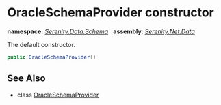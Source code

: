 # OracleSchemaProvider constructor
**namespace:** *[Serenity.Data.Schema](../../README.md#serenity.data.schema-namespace)*   **assembly**: *[Serenity.Net.Data](../../README.md)*

The default constructor.

```csharp
public OracleSchemaProvider()
```

## See Also

* class [OracleSchemaProvider](../OracleSchemaProvider.md)